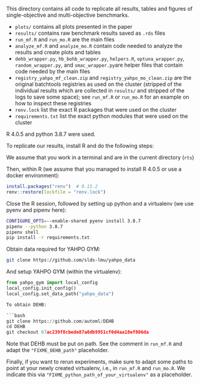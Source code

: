 This directory contains all code to replicate all results, tables and figures of single-objective and multi-objective benchmarks.

* `plots/` contains all plots presented in the paper
* `results/` contains raw benchmark results saved as `.rds` files
* `run_mf.R` and `run_mo.R` are the main files
* `analyze_mf.R` and `analyze_mo.R` contain code needed to analyze the results and create plots and tables
* `dehb_wrapper.py`, `hb_bohb_wrapper.py`, `helpers.R`, `optuna_wrapper.py`, `random_wrapper.py`, and `smac_wrapper.py`are helper files that contain code needed by the main files
* `registry_yahpo_mf_clean.zip` and `registry_yahpo_mo_clean.zip` are the original batchtools registries as used on the cluster (stripped of the individual results which are collected in `results/` and stripped of the logs to save some space); see `run_mf.R` or `run_mo.R` for an example on how to inspect these registries
* `renv.lock` list the exact R packages that were used on the cluster 
* `requirements.txt` list the exact python modules that were used on the cluster

R 4.0.5 and python 3.8.7 were used.

To replicate our results, install R and do the following steps:

We assume that you work in a terminal and are in the current directory (`rts`)

Then, within R (we assume that you managed to install R 4.0.5 or use a docker environment):

```r
install.packages("renv")  # 0.15.2
renv::restore(lockfile = "renv.lock")
```

Close the R session, followed by setting up python and a virtualenv (we use pyenv and pipenv here):

```bash
CONFIGURE_OPTS=--enable-shared pyenv install 3.8.7
pipenv --python 3.8.7
pipenv shell
pip install -r requirements.txt
```

Obtain data required for YAHPO GYM:

```bash
git clone https://github.com/slds-lmu/yahpo_data
```

And setup YAHPO GYM (within the virtualenv):

```python
from yahpo_gym import local_config
local_config.init_config()
local_config.set_data_path("yahpo_data")

To obtain DEHB:

```bash
git clone https://github.com/automl/DEHB
cd DEHB
git checkout 67ac239f8cbede87a0db9951cf0d4aa18ef806da
```

Note that DEHB must be put on path. See the comment in `run_mf.R` and adapt the `"FIXME_DEHB_path"` placeholder.

Finally, if you want to rerun experiments, make sure to adapt some paths to point at your newly created virtualenv, i.e., in `run_mf.R` and `run_mo.R`.
We indicate this via `"FIXME_python_path_of_your_virtualenv"` as a placeholder.

